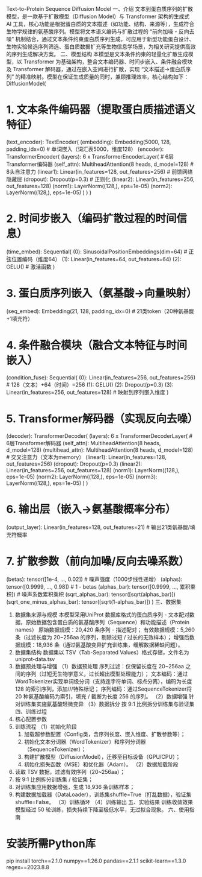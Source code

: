 Text-to-Protein Sequence Diffusion Model
一、介绍 
文本到蛋白质序列的扩散模型，是一款基于扩散模型（Diffusion Model）与 Transformer 架构的生成式 AI 工具，核心功能是根据蛋白质的文本描述（如功能、结构、来源等），生成符合生物学规律的氨基酸序列。模型将文本语义编码与扩散过程的 “前向加噪 - 反向去噪” 机制结合，通过文本条件约束蛋白质序列生成，可应用于新型功能蛋白设计、生物实验候选序列筛选、蛋白质数据扩充等生物信息学场景，为相关研究提供高效的序列生成解决方案。
二、模型结构
本模型是文本条件约束的轻量化扩散生成模型，以 Transformer 为基础架构，整合文本编码器、时间步嵌入、条件融合模块及 Transformer 解码器，通过在嵌入空间进行扩散，实现 “文本描述→蛋白质序列” 的精准映射。模型在保证生成质量的同时，兼顾推理效率，核心结构如下：
DiffusionModel(
  # 1. 文本条件编码器（提取蛋白质描述语义特征）
  (text_encoder): TextEncoder(
    (embedding): Embedding(5000, 128, padding_idx=0)  # 单词嵌入（词汇表5000，维度128）
    (encoder): TransformerEncoder(
      (layers): 6 x TransformerEncoderLayer(  # 6层Transformer编码器
        (self_attn): MultiheadAttention(8 heads, d_model=128)  # 8头自注意力
        (linear1): Linear(in_features=128, out_features=256)  # 前馈网络隐藏层
        (dropout): Dropout(p=0.3)  # 正则化
        (linear2): Linear(in_features=256, out_features=128)
        (norm1): LayerNorm((128,), eps=1e-05)
        (norm2): LayerNorm((128,), eps=1e-05)
      )
    )
  )

  # 2. 时间步嵌入（编码扩散过程的时间信息）
  (time_embed): Sequential(
    (0): SinusoidalPositionEmbeddings(dim=64)  # 正弦位置编码（维度64）
    (1): Linear(in_features=64, out_features=64)
    (2): GELU()  # 激活函数
  )

  # 3. 蛋白质序列嵌入（氨基酸→向量映射）
  (seq_embed): Embedding(21, 128, padding_idx=0)  # 21类token（20种氨基酸+1填充符）

  # 4. 条件融合模块（融合文本特征与时间嵌入）
  (condition_fuse): Sequential(
    (0): Linear(in_features=256, out_features=256)  # 128（文本）+64（时间）=256
    (1): GELU()
    (2): Dropout(p=0.3)
    (3): Linear(in_features=256, out_features=128)  # 映射到序列嵌入维度
  )

  # 5. Transformer解码器（实现反向去噪）
  (decoder): TransformerDecoder(
    (layers): 6 x TransformerDecoderLayer(  # 6层Transformer解码器
      (self_attn): MultiheadAttention(8 heads, d_model=128)
      (multihead_attn): MultiheadAttention(8 heads, d_model=128)  # 交叉注意力（文本为memory）
      (linear1): Linear(in_features=128, out_features=256)
      (dropout): Dropout(p=0.3)
      (linear2): Linear(in_features=256, out_features=128)
      (norm1): LayerNorm((128,), eps=1e-05)
      (norm2): LayerNorm((128,), eps=1e-05)
      (norm3): LayerNorm((128,), eps=1e-05)
    )
  )

  # 6. 输出层（嵌入→氨基酸概率分布）
  (output_layer): Linear(in_features=128, out_features=21)  # 输出21类氨基酸/填充符概率

  # 7. 扩散参数（前向加噪/反向去噪系数）
  (betas): tensor([1e-4, ..., 0.02])  # 噪声强度（1000步线性递增）
  (alphas): tensor([0.9999, ..., 0.98])  # 1 - betas
  (alphas_bar): tensor([0.9999, ..., 累积乘积])  # 噪声系数累积乘积
  (sqrt_alphas_bar): tensor([sqrt(alphas_bar)])
  (sqrt_one_minus_alphas_bar): tensor([sqrt(1-alphas_bar)])
)
三、数据集 
1. 数据集来源与规模 本模型采用UniProt 数据库格式的蛋白质序列 - 文本配对数据，原始数据包含蛋白质的氨基酸序列（Sequence）和功能描述（Protein names）
 原始数据规模：20,420 条序列 - 描述配对；
 有效数据规模：5,260 条（过滤长度为 20~256aa 的序列，剔除过短 / 过长的无效样本）；
 增强后数据规模：18,936 条（通过氨基酸变异扩充训练集，缓解数据稀缺问题）。
2. 数据集结构 数据集以 TSV（Tab-Separated Values）格式存储，文件名为uniprot-data.tsv
3. 数据预处理与增强
   （1）数据预处理
   序列过滤：仅保留长度在 20~256aa 之间的序列（过短无生物学意义，过长超出模型处理能力）；
   文本编码：通过WordTokenizer实现单词级分词（支持连字符单词、标点分离），编码为长度 128 的索引序列，添加<sos>/<eos>/<pad>/<unk>特殊标记；
   序列编码：通过SequenceTokenizer将 20 种氨基酸编码为索引，填充 / 截断为长度 256 的序列。
   （2）数据增强 针对训练集实施氨基酸轻微变异
   （3）数据拆分 按 9:1 比例拆分训练集与验证集
四、训练过程
1. 核心配置参数
2. 训练流程
   （1）初始化阶段
   1. 加载超参数配置（Config类，含序列长度、嵌入维度、扩散参数等）；
   2. 初始化文本分词器（WordTokenizer）和序列分词器（SequenceTokenizer）；
   3. 构建扩散模型（DiffusionModel），迁移至目标设备（GPU/CPU）；
   4. 初始化损失函数（MSE）和优化器（Adam）。
   （2）数据加载阶段
1. 读取 TSV 数据，过滤有效序列（20~256aa）；
2. 按 9:1 比例拆分训练集 / 验证集；
3. 对训练集应用数据增强，生成 18,936 条训练样本；
4. 构建数据加载器（DataLoader），训练集shuffle=True（打乱数据），验证集shuffle=False。
   （3）训练循环
   （4）训练输出
五、实验结果
训练收敛效果 模型经过 50 轮训练，损失持续下降至极低水平，无过拟合现象。
六、使用指南
# 安装所需Python库
pip install torch==2.1.0 numpy==1.26.0 pandas==2.1.1 scikit-learn==1.3.0 regex==2023.8.8
